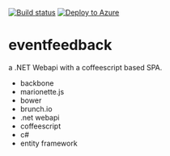 [![Build status](https://ci.appveyor.com/api/projects/status/46uy2i853r8qhvp0/branch/master?svg=true)](https://ci.appveyor.com/project/vip32/eventfeedback/branch/master)
[![Deploy to Azure](http://azuredeploy.net/deploybutton.png)](https://azuredeploy.net/)

eventfeedback
=============
a .NET Webapi with a coffeescript based SPA.

- backbone
- marionette.js
- bower
- brunch.io
- .net webapi
- coffeescript
- c#
- entity framework


